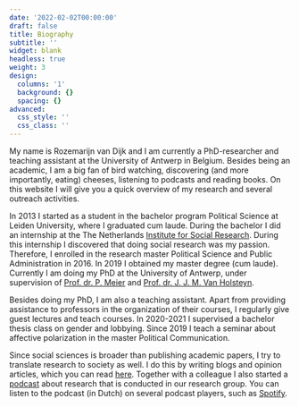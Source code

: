 ```yaml
---
date: '2022-02-02T00:00:00'
draft: false
title: Biography
subtitle: ''
widget: blank
headless: true
weight: 3
design:
  columns: '1'
  background: {}
  spacing: {}
advanced:
  css_style: ''
  css_class: ''
---
```


My name is Rozemarijn van Dijk and I am currently a PhD-researcher and teaching assistant at the University of Antwerp in Belgium. Besides being an academic, I am a big fan of bird watching, discovering (and more importantly, eating) cheeses, listening to podcasts and reading books. On this website I will give you a quick overview of my research and several outreach activities.  

In 2013 I started as a student in the bachelor program Political Science at Leiden University, where I graduated cum laude. During the bachelor I did an internship at the The Netherlands [Institute for Social Research](https://english.scp.nl/). During this internship I discovered that doing social research was my passion. Therefore, I enrolled in the research master Political Science and Public Administration in 2016. In 2019 I obtained my master degree (cum laude). Currently I am doing my PhD at the University of Antwerp, under supervision of [Prof. dr. P. Meier](https://www.uantwerpen.be/nl/personeel/petra-meier/) and [Prof. dr. J. J. M. Van Holsteyn](https://www.universiteitleiden.nl/medewerkers/joop-van-holsteijn#tab-1).

Besides doing my PhD, I am also a teaching assistant. Apart from providing assistance to professors in the organization of their courses, I regularly give guest lectures and teach courses. In 2020-2021 I supervised a bachelor thesis class on gender and lobbying. Since 2019 I teach a seminar about affective polarization in the master Political Communication. 

Since social sciences is broader than publishing academic papers, I try to translate research to society as well. I do this by writing blogs and opinion articles, which you can read [here](/outreach). Together with a colleague I also started a [podcast](/posts) about research that is conducted in our research group. You can listen to the podcast (in Dutch) on several podcast players, such as [Spotify](https://open.spotify.com/show/5Zcl08yq5dCD9lnIjATF5x?si=3c4326e136ba4e8a). 
